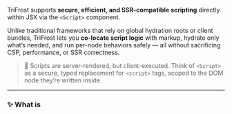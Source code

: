 TriFrost supports **secure, efficient, and SSR-compatible scripting** directly within JSX via the `<Script>` component.

Unlike traditional frameworks that rely on global hydration roots or client bundles, TriFrost lets you **co-locate script logic** with markup, hydrate only what’s needed, and run per-node behaviors safely — all without sacrificing CSP, performance, or SSR correctness.

> 🔄 Scripts are server-rendered, but client-executed. Think of `<Script>` as a secure, typed replacement for `<script>` tags, scoped to the DOM node they’re written inside.

---

### ✨ What is <Script>

The `<Script>` component is TriFrost’s universal way to attach logic to your HTML:

- ✅ Inline behavior via serialized function calls
- ✅ External script tags with full CSP/nonce support
- ✅ Built-in deduplication
- ✅ Optional **atomic reactivity** when using `createScript({atomic: true})`

👉 Learn about the [TriFrost Atomic Runtime](/docs/jsx-atomic) to craft reactive masterpieces.

---

### 🔐 CSP-Aware by Default

If a `nonce` is present in the current context, TriFrost injects it automatically:

```tsx
<Script src="https://example.com/app.js" />

// Renders as:
<script nonce="abc123" src="https://example.com/app.js" />
```

No configuration required, the nonce is read from `ctx` during rendering and applied to all scripts.

This applies to **both external as well as inline scripts**.

---

### ⚙️ External Scripts
If you pass a `src` prop, the script is rendered as a normal `<script>` tag:
```tsx
<Script src="https://cdn.example.com/foo.js" defer />

// Renders as:
<script nonce="abc123" src="https://cdn.example.com/foo.js" defer></script>
```

All standard script attributes are supported (src, type, async, defer, ...), and the tag will be rendered directly into the HTML.

---

### 🧠 Inline Scripts
You can also use <Script> to bind behaviors directly to elements during hydration.
```tsx
<button type="button">
  Click Me
  <Script>{({el}) => {
    el.addEventListener('click', () => {
      alert('Clicked!');
    });
  }}</Script>
</button>
```

This script is serialized at render time, registered with a unique hash, and re-attached to matching DOM nodes on the client via `data-tfhf="..."`.

##### 🔄 Understanding the Hydration Model
TriFrost scripts **run only on the client**, but are defined alongside your markup on the server.

When JSX is rendered on the server, your script function is:
- Captured as a string
- Hashed and registered
- Injected into a hydration payload

On the client, this payload:
- Locates the target node (via `data-tfhf`)
- Re-attaches the function and invokes it with `{el, data, $}`

> 🧠 Your function **does not run during SSR**. It is serialized as code, not executed.

This means:
- You can write `el.addEventListener(...)` as if you were in a `<script>` tag
- You cannot access `ctx`, `request`, or anything server-bound inside `<Script>`
- `data` is your bridge from SSR to client

### 🧩 What's passed to Script?
Each inline script receives:

##### el: HTMLElement
The DOM element the script is bound to.

```tsx
<div>
  <Script>{({el}) => { /* el here is the div */
    ...
  }}</Script>
</div>
```

##### data: object
The `data={...}` you passed to the script. Writable. Not reactive by default (unless Atomic is enabled).

🧬 Data is fully typed, TypeScript will infer the shape of your `data` object and reflect it in the script body.

Example:
```tsx
<div>
  <Script data={{count: 42}}>{({el, data}) => {
    /* data here is {count: 42} and auto-typed as {count:number} */
  }}</Script>
</div>
```

✅ This gives you end-to-end type safety from SSR → client, **without manual casts or schema validation**.

##### $: Atomic Utils
A set of scoped, DOM-safe utilities:
- `$.on`, `$.once`, `$.fire` for events
- `$.query`, `$.clear` for DOM traversal
- `$.storeSet`, `$.storeGet` for global store state
- `$.uid`, `$.eq`, `$.sleep`, `$.fetch`, etc.

```tsx
<button type="button">
  Click Me
  <Script>{({el, $}) => {
    $.on(el, 'click', () => alert('Clicked!'));
  }}</Script>
</button>
```

See [JSX Atomic Runtime](/docs/jsx-atomic) for the full list.

---

### 📦 Setup with createScript
You define your script system using `createScript()`:
```typescript
// src/script.ts
import {createScript} from '@trifrost/core';
import {type Env} from './types';

type RelayEvents = {
  /**
   * These are the messages you can publish and subscribe to between VMs
   * See: JSX Atomic Runtime
   */
};

type StoreData = {
  /**
   * Global store keys accessible via $.storeGet / $.storeSet
   * See: JSX Atomic Runtime
   */
};

export const {Script, script} = createScript<
  Env,
  RelayEvents,
  StoreData,
>({
  atomic: true // enables reactivity + scoped utilities
});
```

Then use across your app:
```tsx
import {Script} from '~/script';

export function Toggle() {
  return (
    <div>
      <span>Toggle state</span>
      <Script data={{open: false}}>{({el, data}) => {
        el.addEventListener('click', () => {
          data.open = !data.open;
          el.setAttribute('aria-expanded', String(data.open));
        });
      }}</Script>
    </div>
  );
}
```

> **Note**: Call `createScript()` **once** in your app. We recommend isolating it in a single file (our preference is `script.ts`).

> **Note**: 🧬 Want to learn how to broadcast and react to the `RelayEvents` and `StoreData` types?
> Dive into [JSX Atomic Runtime](/docs/jsx-atomic) for full `$watch`, `$fire`, and `$bind` support.

##### 🧠 App Integration
Pass your `script` (and optional `css`) into the `client` option during initialization:
```typescript
import {App} from '@trifrost/core';
import {script} from './script';
import {css} from './css';
import {type Env} from './types';

const app = await new App<Env>({
  client: {script, css},
  ...
}).boot();
```

This ensures:
- Scripts are **automatically registered** during SSR
- Nonces and hydration payloads are injected automatically
- You do **not need to call** `script.root()` manually in routes or components

---

### Examples
##### Click Handler
Attach a click event to a button element:
```tsx
<button type="button">
  Submit
  <Script>{({el}) => {
    el.addEventListener('click', () => {
      console.log('Submitted!');
    });
  }}</Script>
</button>
```
Whats happening here:
- Hydrates only that button.
- No global selectors or window pollution.
- Logs to console when clicked.

##### Toggle with Data
Track and mutate open state in-place:
```tsx
<div>
  <span>Toggle Visibility</span>
  <Script data={{open: false}}>{({el, data}) => {
    el.addEventListener('click', () => {
      data.open = !data.open;
      el.setAttribute('aria-expanded', String(data.open));
    });
  }}</Script>
</div>
```
Whats happening here:
- Uses data.open to track local state.
- Updates aria-expanded attribute accordingly.
- Great for dropdowns, modals, etc.

##### Event Relay (Atomic)
Requires `createScript({atomic: true})`:
```tsx
<button>
	Open Me
	<Script>{({el, $, data}) => {
	$.on(el, 'click', () => {
		$.fire(el, 'modal:open');
		$.storeSet('lastOpened', data?.id ?? 'unknown');
	});
	}}</Script>
</button>
```
Whats happening here:
- Publishes an event (modal:open)
- Writes to a global store key
- Event can be listened to by any other atomic VM on the page

##### Class Toggle
Toggle a class on click:
```tsx
<Script>{({el}) => {
  el.addEventListener('click', () => {
    el.classList.toggle('active');
  });
}}</Script>
```
Whats happening here:
- You can bind this to any node, including SVG or custom elements.
- No framework bindings or runtime needed.

##### Debounce (Atomic)
```tsx
<Script>{({el, $}) => {
  $.on(el, 'input', $.debounce(() => {
    console.log('Typing stopped');
  }, 300));
}}</Script>
```
Whats happening here:
- Uses the `$.debounce()` utility
- Triggers only after user finishes typing

##### Unmount cleanup (Atomic)
```tsx
<Script>{({el}) => {
  const timer = setInterval(() => {
    console.log('Tick');
  }, 1000);

  el.$unmount = () => {
    clearInterval(timer);
  };
}}</Script>
```
Whats happening here:
- TriFrost calls `$unmount` automatically when the node is removed.
- Avoids memory leaks in dynamic UI.

##### Reactive form (Atomic)
```tsx
<form>
  <fieldset>
    <legend>Type</legend>
    <label><input type="radio" name="type" value="all" /> All</label>
    <label><input type="radio" name="type" value="blog" /> Blog</label>
    <label><input type="radio" name="type" value="release" /> Release</label>
  </fieldset>

  <fieldset>
    <legend>By Month</legend>
    <label><input type="radio" name="month" value="all" /> All</label>
    <label><input type="radio" name="month" value="2025-06" /> June 2025</label>
    <label><input type="radio" name="month" value="2025-05" /> May 2025</label>
  </fieldset>

  <Script data={{filters: {type: 'all', month: 'all'}}}>
    {({data, $}) => {
      data.$bind('filters.type', 'input[name="type"]');
      data.$bind('filters.month', 'input[name="month"]');

      data.$watch('filters', async () => {
        const res = await $.fetch<DocumentFragment>('/filter-news', {
          method: 'POST',
          body: data.filters,
        });

        if (res.ok && res.content) {
          document.getElementById('news-list')?.replaceWith(res.content);
        }
      });
    }}
  </Script>
</form>

<div id="news-list">
  <!-- Server-rendered list gets replaced here -->
</div>
```
Whats happening here:
- `data`: Holds the form's reactive state (`filters.type`, `filters.month`)
- `data.$bind`: Connects `data.filters` keys to DOM input values
- `data.$watch`: Triggers whenever the filters change
- `$.fetch(...)`: Makes a POST request with current filters (the endpoint returns HTML)
- `res.content`: Replaces the news list with the updated HTML fragment

This pattern is great for:
- News/blog filtering
- Product category filters
- Interactive search UIs
- Pagination triggers

And is exactly how the news section filter on this website works 🤓

---

### Security Notes
- Scripts are safely serialized using a stringified function body (not `eval`)
- Data payloads are safely embedded via JSON.stringify with escaping
- Hydration code **is sandboxed** in an [IIFE](https://developer.mozilla.org/en-US/docs/Glossary/IIFE) to **prevent scope leakage**.
- You should still audit for unsafe inline logic if CSP policies are strict

---

### TLDR
- Use `<Script>` to hydrate parent-node behavior
- Supports inline or external `src`-based scripts
- Automatically handles CSP nonces
- Dedupes scripts and data at render time
- Co-locates behavior with components
- Requires `createScript()` factory for proper typing (eg: environment, events, store, ...)
- 🚫 Don’t call `createScript()` multiple times, define it in `script.css` and pass to App.

---

### Next Steps
To become a true TriFrost-Samurai, learn how to:
- Enable **fine-grained reactivity and state binding** with [JSX Atomic Runtime](/docs/jsx-atomic)
- Style to your hearts content with [TriFrost Styling System](/docs/jsx-style-system)
